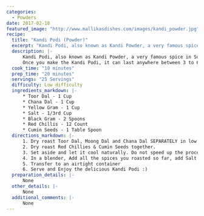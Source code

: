 ```yaml
--- 
categories: 
  - Powders
date: 2017-02-18
featured_image: "http://www.mallikasdishes.com/images/kandi_powder.jpg"
recipe:
  title: "Kandi Podi (Powder)"
  excerpt: "Kandi Podi, also known as Kandi Powder, a very famous spice in South India. It is typically eaten with Rice and if you are creative, you can find many ways to eat this with. It is basically a spicy powder, made of different kinds of lentils and spices, and full of protein."
  description: |-
      Kandi Podi, also known as Kandi Powder, a very famous spice in South India. It is typically eaten with Rice and if you are creative, you can find many ways to eat this with. It is basically a spicy powder, made of different kinds of lentils and spices, and full of protein. The spice level can be adjusted according to your needs. I personally like to make two versions of the same with different spice levels - one for kids and one for adults, who can tolerate more spiciness.
      Once you make the Kandi Podi, it can last anywhere between 3 to 6 months as long as it is stored in an air tight container and not exposed to the humidity. It comes as an emergency food item - when you don't have time to cook curries and/or other dishes, just whip out some rice and mix with Kandi Powder, and you are good to go! Add a bit of an Oil or Ghee and it tastes even yummier! :o)
  cook_time: "10 minutes"
  prep_time: "20 minutes"
  servings: "25 Servings"
  difficulty: Low difficulty
  ingredients_markdown: |-
      * Toor Dal - 1 Cup
      * Chana Dal - 1 Cup
      * Yellow Gram - 1 Cup
      * Salt - 1/3rd Cup
      * Black Gram - 2 Spoons
      * Red Chillis - 12 Count
      * Cumin Seeds - 1 Table Spoon
  directions_markdown: |-
      1. Dry roast Toor Dal, Moong Dal and Chana Dal SEPARATELY in low to medium flame until it becomes reddish brown color. DO NOT add any oil.
      2. Dry roast Red Chillies & Cumin Seeds together.
      3. Set aside and let it cool naturally. Do not speed up the process by keeping it in the refrigerator. Keep it in a low humid areas.
      4. In a blender, Add all the spices you roasted so far, add Salt and blend everything together to a slightly coarse powder.
      5. Transfer to an airtight container
      6. Serve and Enjoy the delicious Kandi Podi :)
  preparation_details: |-
      None
  other_details: |-
      None
  additional_comments: |-
      None
---
```

